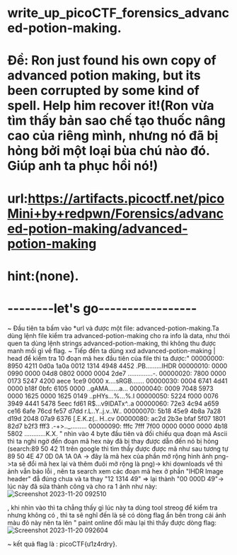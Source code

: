 # write_up_picoCTF_forensics_advanced-potion-making.
# Đề: Ron just found his own copy of advanced potion making, but its been corrupted by some kind of spell. Help him recover it!(Ron vừa tìm thấy bản sao chế tạo thuốc nâng cao của riêng mình, nhưng nó đã bị hỏng bởi một loại bùa chú nào đó. Giúp anh ta phục hồi nó!)
# url:https://artifacts.picoctf.net/picoMini+by+redpwn/Forensics/advanced-potion-making/advanced-potion-making
# hint:(none).
# --------let's go----------------- #
~ Đầu tiên ta bấm vào *url và được một file: advanced-potion-making.Ta dùng lệnh file kiểm tra advanced-potion-making cho ra info là data, như thói quen ta dùng lệnh strings advanced-potion-making, thì không thu được manh mối gì về flag.
~ Tiếp đến ta dùng xxd advanced-potion-making | head để kiểm tra 10 đoạn mã hex đầu tiên của file thì ta được:" 
00000000: 8950 4211 0d0a 1a0a 0012 1314 4948 4452  .PB.........IHDR
00000010: 0000 0990 0000 04d8 0802 0000 0004 2de7  ..............-.
00000020: 7800 0000 0173 5247 4200 aece 1ce9 0000  x....sRGB.......
00000030: 0004 6741 4d41 0000 b18f 0bfc 6105 0000  ..gAMA......a...
00000040: 0009 7048 5973 0000 1625 0000 1625 0149  ..pHYs...%...%.I
00000050: 5224 f000 0076 3949 4441 5478 5eec fd61  R$...v9IDATx^..a
00000060: 72e3 4c94 a659 ce16 6afe 76cd fe57 d7dd  r.L..Y..j.v..W..
00000070: 5b18 45e9 4b8a 7a28 d19d 2048 07a9 6376  [.E.K.z(.. H..cv
00000080: ac2d 2b3e bfaf 5f07 1801 82d7 b2f3 fff3  .-+>.._.........
00000090: fffc 7fff 7f00 0000 0000 0000 4b18 5802  ............K.X.
"
nhìn vào 4 byte đầu tiên và đối chiếu qua đoạn mã Ascii thì ta nghi ngờ đến đoạn mã hex này đã bị thay được dẫn đến nó bị hỏng (search:89 50 42 11 trên google thì tìm thấy được được mã như sau tương tự 89 50 4E 47 0D 0A 1A 0A -> đây là mã hex của phần mở rộng hình ảnh png->ta sẽ đổi mã hex lại và thêm đuôi mở rộng là png)-> khi downloads về thì ảnh vẫn báo lỗi , nên ta search xem các đoạn mã hex ở phần "IHDR Image header" đẫ đúng chưa và ta thay "12 1314 49" => lại thành "00 000D 49"-> lúc này đã sửa thành công và cho ra 1 ảnh như này:
![Screenshot 2023-11-20 092510](https://hackmd.io/_uploads/BkRqXHuVa.png)

, khi nhìn vào thì ta chẳng thấy gì lúc này ta dùng tool streog để kiểm tra nhưng không có , thì ta sẽ nghĩ đến là sẽ có dòng flag ẩn bên trong cái ảnh màu đỏ này nên ta lên " paint online đổi màu lại thì thấy được dòng flag:![Screenshot 2023-11-20 092604](https://hackmd.io/_uploads/BkI0Xr_ET.png)
 
~ kết quả flag là : picoCTF{ư1z4rdry}.